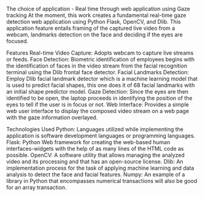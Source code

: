
The choice of application - Real time through web application using Gaze tracking
At the moment, this work creates a fundamental real-time gaze detection web application using Python Flask, OpenCV, and Dlib. This application feature entails framing of the captured live video from a webcam, landmarks detection on the face and deciding if the eyes are focused.

Features
Real-time Video Capture: Adopts webcam to capture live streams or feeds.
Face Detection: Biometric identification of employees begins with the identification of faces in the video stream from the facial recognition terminal using the Dlib frontal face detector.
Facial Landmarks Detection: Employ Dlib facial landmark detector which is a machine learning model that is used to predict facial shapes, this one does it of 68 facial landmarks with an initial shape predictor model.
Gaze Detection: Since the eyes are then identified to be open, the laptop proceeds in identifying the position of the eyes to tell if the user is in focus or not.
Web Interface: Provides a simple web user interface to display the composed video stream on a web page with the gaze information overlayed.

Technologies Used
Python: Languages utilized while implementing the application is software development languages or programming languages.
Flask: Python Web framework for creating the web-based human interfaces-widgets with the help of as many lines of the HTML code as possible.
OpenCV: A software utility that allows managing the analyzed video and its processing and that has an open-source license.
Dlib: An implementation process for the task of applying machine learning and data analysis to detect the face and facial features.
Numpy: An example of a library in Python that encompasses numerical transactions will also be good for an array transaction.
